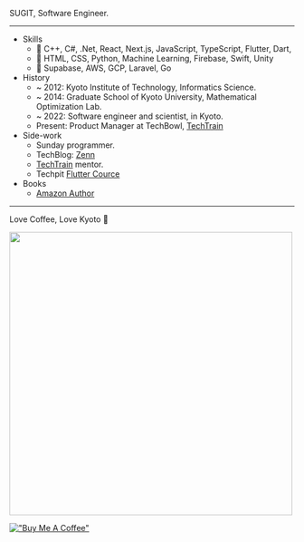 SUGIT, Software Engineer.

---

- Skills
  - 🥇 C++, C#, .Net, React, Next.js, JavaScript, TypeScript, Flutter, Dart,
  - 🥈 HTML, CSS, Python, Machine Learning, Firebase, Swift, Unity
  - 🥉 Supabase, AWS, GCP, Laravel, Go
- History
  - ~ 2012: Kyoto Institute of Technology, Informatics Science.
  - ~ 2014: Graduate School of Kyoto University, Mathematical Optimization Lab.
  - ~ 2022: Software engineer and scientist, in Kyoto.
  - Present: Product Manager at TechBowl, [TechTrain](https://techtrain.dev)
- Side-work
  - Sunday programmer.
  - TechBlog: [Zenn](https://zenn.dev/sugitlab) 
  - [TechTrain](https://techtrain.dev/mentors/116) mentor.
  - Techpit [Flutter Cource](https://www.techpit.jp/courses/238)
- Books
  - [Amazon Author](https://www.amazon.co.jp/%E6%9D%89%E6%9C%AC-%E7%9C%9F%E4%BA%8C/e/B0BVLDNSQF/ref=dp_byline_cont_book_7)

---

Love Coffee, Love Kyoto 🥤

<img width="500px" src="https://user-images.githubusercontent.com/26006414/96456040-ef87ab80-1258-11eb-90f4-73320c9693ec.JPG" />

[!["Buy Me A Coffee"](https://www.buymeacoffee.com/assets/img/custom_images/orange_img.png)](https://www.buymeacoffee.com/sugitlab)
